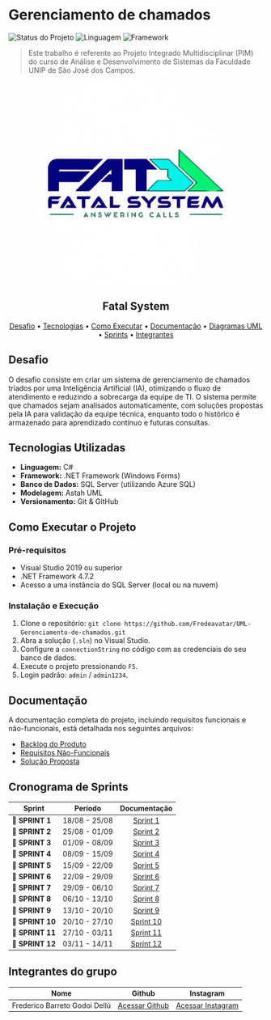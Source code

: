 # Gerenciamento de chamados

![Status do Projeto](https://img.shields.io/badge/status-em%20desenvolvimento-yellow)
![Linguagem](https://img.shields.io/badge/linguagem-C%23-blueviolet)
![Framework](https://img.shields.io/badge/framework-.NET-blue)

> Este trabalho é referente ao Projeto Integrado Multidisciplinar (PIM) do curso de Análise e Desenvolvimento de Sistemas da Faculdade UNIP de São José dos Campos.

<p align="center">
  <img src="img/203549358.jpg" alt="logo da Fatal System" width="400">
</p>
<h2 align="center">Fatal System</h2>

<p align="center">
  <a href="#desafio">Desafio</a> •
  <a href="#tecnologias-utilizadas">Tecnologias</a> •
  <a href="#como-executar-o-projeto">Como Executar</a> •
  <a href="#documenta--o">Documentação</a> •
  <a href="#diagramas-uml">Diagramas UML</a> •
  <a href="#cronograma-de-sprints">Sprints</a> •
  <a href="#integrantes-do-grupo">Integrantes</a>
</p>

## Desafio <a id="desafio"></a>
O desafio consiste em criar um sistema de gerenciamento de chamados triados por uma Inteligência Artificial (IA), otimizando o fluxo de atendimento e reduzindo a sobrecarga da equipe de TI. O sistema permite que chamados sejam analisados automaticamente, com soluções propostas pela IA para validação da equipe técnica, enquanto todo o histórico é armazenado para aprendizado contínuo e futuras consultas.

## Tecnologias Utilizadas <a id="tecnologias-utilizadas"></a>
* **Linguagem:** C#
* **Framework:** .NET Framework (Windows Forms)
* **Banco de Dados:** SQL Server (utilizando Azure SQL)
* **Modelagem:** Astah UML
* **Versionamento:** Git & GitHub

## Como Executar o Projeto <a id="como-executar-o-projeto"></a>
### Pré-requisitos
* Visual Studio 2019 ou superior
* .NET Framework 4.7.2
* Acesso a uma instância do SQL Server (local ou na nuvem)

### Instalação e Execução
1.  Clone o repositório: `git clone https://github.com/Fredeavatar/UML-Gerenciamento-de-chamados.git`
2.  Abra a solução (`.sln`) no Visual Studio.
3.  Configure a `connectionString` no código com as credenciais do seu banco de dados.
4.  Execute o projeto pressionando `F5`.
5.  Login padrão: `admin` / `admin1234`.

## Documentação <a id="documenta--o"></a>
A documentação completa do projeto, incluindo requisitos funcionais e não-funcionais, está detalhada nos seguintes arquivos:
* [Backlog do Produto](https://github.com/Fredeavatar/UML-Gerenciamento-de-chamados/blob/main/backlog.md)
* [Requisitos Não-Funcionais](https://github.com/Fredeavatar/UML-Gerenciamento-de-chamados/blob/main/reqnfunc.md)
* [Solução Proposta](https://github.com/Fredeavatar/UML-Gerenciamento-de-chamados/blob/main/solprop.md)

## Cronograma de Sprints <a id="sprint"></a>

| Sprint          |    Período    | Documentação                                     |
| --------------- | :-----------: | :---------------------------------------------: |
| 🔖 **SPRINT 1** | 18/08 - 25/08 | [Sprint 1](https://github.com/Fredeavatar/UML-Gerenciamento-de-chamados/blob/main/Sprints/Sprint1.md) |
| 🔖 **SPRINT 2** | 25/08 - 01/09 | [Sprint 2](https://github.com/Fredeavatar/UML-Gerenciamento-de-chamados/blob/main/Sprints/Sprint2.md) |
| 🔖 **SPRINT 3** | 01/09 - 08/09 | [Sprint 3](https://github.com/Fredeavatar/UML-Gerenciamento-de-chamados/blob/main/Sprints/Sprint3.md) |
| 🔖 **SPRINT 4** | 08/09 - 15/09 | [Sprint 4](https://github.com/Fredeavatar/UML-Gerenciamento-de-chamados/blob/main/Sprints/Sprint4.md) |
| 🔖 **SPRINT 5** | 15/09 - 22/09 | [Sprint 5](https://github.com/Fredeavatar/UML-Gerenciamento-de-chamados/blob/main/Sprints/Sprint5.md) |
| 🔖 **SPRINT 6** | 22/09 - 29/09 | [Sprint 6](https://github.com/Fredeavatar/UML-Gerenciamento-de-chamados/blob/main/Sprints/Sprint6.md) |
| 🔖 **SPRINT 7** | 29/09 - 06/10 | [Sprint 7](https://github.com/Fredeavatar/UML-Gerenciamento-de-chamados/blob/main/Sprints/Sprint7.md) |
| 🔖 **SPRINT 8** | 06/10 - 13/10 | [Sprint 8](https://github.com/Fredeavatar/UML-Gerenciamento-de-chamados/blob/main/Sprints/Sprint8.md) |
| 🔖 **SPRINT 9** | 13/10 - 20/10 | [Sprint 9](https://github.com/Fredeavatar/UML-Gerenciamento-de-chamados/blob/main/Sprints/Sprint9.md) |
| 🔖 **SPRINT 10**| 20/10 - 27/10 | [Sprint 10](https://github.com/Fredeavatar/UML-Gerenciamento-de-chamados/blob/main/Sprints/Sprint10.md) |
| 🔖 **SPRINT 11**| 27/10 - 03/11 | [Sprint 11](https://github.com/Fredeavatar/UML-Gerenciamento-de-chamados/blob/main/Sprints/Sprint11.md) |
| 🔖 **SPRINT 12**| 03/11 - 14/11 | [Sprint 12](https://github.com/Fredeavatar/UML-Gerenciamento-de-chamados/blob/main/Sprints/Sprint12.md) |



## Integrantes do grupo

| Nome | Github | Instagram
| :------------: | :-------------: | :-----------:|
| Frederico Barreto Godoi Dellú | [Acessar Github](https://github.com/Fredeavatar) | [Acessar Instagram](https://www.instagram.com/fredericodellu_?igsh=MXcwa3d0djQzZzZ5MQ==) |
